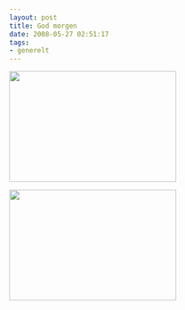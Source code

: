 ```yaml
---
layout: post
title: God morgen
date: 2008-05-27 02:51:17
tags: 
- generelt
---
```

<a href="http://pjatt.net/images/2008/05/morgen_1.jpg"><img class="alignnone size-medium wp-image-553 aligncenter" title="morgen_1" src="http://pjatt.net/images/2008/05/morgen_1.jpg" alt="" width="300" height="199" /></a>

<a href="http://pjatt.net/images/2008/05/morgen_2.jpg"><img class="alignnone size-medium wp-image-554 aligncenter" title="morgen_2" src="http://pjatt.net/images/2008/05/morgen_2.jpg" alt="" width="300" height="199" /></a>